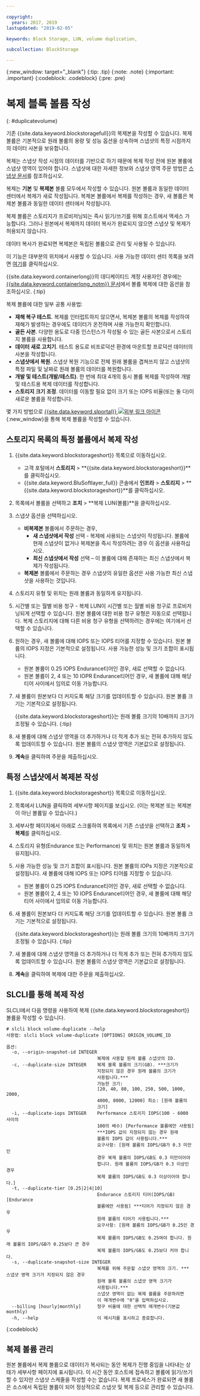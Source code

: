 ```yaml
---

copyright:
  years: 2017, 2019
lastupdated: "2019-02-05"

keywords: Block Storage, LUN, volume duplication,

subcollection: BlockStorage

---
```

{:new_window: target="_blank"}
{:tip: .tip}
{:note: .note}
{:important: .important}
{:codeblock: .codeblock}
{:pre: .pre}

# 복제 블록 볼륨 작성
{: #duplicatevolume}

기존 {{site.data.keyword.blockstoragefull}}의 복제본을 작성할 수 있습니다. 복제 볼륨은 기본적으로 원래 볼륨의 용량 및 성능 옵션을 상속하며 스냅샷의 특정 시점까지의 데이터 사본을 보유합니다.   

복제는 스냅샷 작성 시점의 데이터를 기반으로 하기 때문에 복제 작성 전에 원본 볼륨에 스냅샷 영역이 있어야 합니다. 스냅샷에 대한 자세한 정보와 스냅샷 영역 주문 방법은 [스냅샷 문서](/docs/infrastructure/BlockStorage?topic=BlockStorage-snapshots)를 참조하십시오.  

복제는 **기본** 및 **복제본** 볼륨 모두에서 작성할 수 있습니다. 원본 볼륨과 동일한 데이터 센터에서 복제가 새로 작성됩니다. 복제본 볼륨에서 복제를 작성하는 경우, 새 볼륨은 복제본 볼륨과 동일한 데이터 센터에서 작성됩니다.

복제 볼륨은 스토리지가 프로비저닝되는 즉시 읽기/쓰기를 위해 호스트에서 액세스 가능합니다. 그러나 원본에서 복제까지 데이터 복사가 완료되지 않으면 스냅샷 및 복제가 허용되지 않습니다.

데이터 복사가 완료되면 복제본은 독립된 볼륨으로 관리 및 사용될 수 있습니다.

이 기능은 대부분의 위치에서 사용할 수 있습니다. 사용 가능한 데이터 센터 목록을 보려면 [여기](/docs/infrastructure/BlockStorage?topic=BlockStorage-news)를 클릭하십시오.

{{site.data.keyword.containerlong}}의 데디케이티드 계정 사용자인 경우에는 [{{site.data.keyword.containerlong_notm}} 문서](/docs/containers?topic=containers-backup_restore#backup_restore)에서 볼륨 복제에 대한 옵션을 참조하십시오.
{:tip}

복제 볼륨에 대한 일부 공통 사용법:
- **재해 복구 테스트**. 복제를 인터럽트하지 않으면서, 복제본 볼륨의 복제를 작성하여 재해가 발생하는 경우에도 데이터가 온전하며 사용 가능한지 확인합니다.
- **골든 사본**. 다양한 용도로 다중 인스턴스가 작성될 수 있는 골든 사본으로서 스토리지 볼륨을 사용합니다.
- **데이터 새로 고치기**. 테스트 용도로 비프로덕션 환경에 마운트할 프로덕션 데이터의 사본을 작성합니다.
- **스냅샷에서 복원**. 스냅샷 복원 기능으로 전체 원래 볼륨을 겹쳐쓰지 않고 스냅샷의 특정 파일 및 날짜로 원래 볼륨의 데이터를 복원합니다.
- **개발 및 테스트(개발/테스트)**. 한 번에 최대 4개의 동시 볼륨 복제를 작성하여 개발 및 테스트용 복제 데이터를 작성합니다.
- **스토리지 크기 조정**. 데이터를 이동할 필요 없이 크기 또는 IOPS 비율(또는 둘 다)이 새로운 볼륨을 작성합니다.  

몇 가지 방법으로 [{{site.data.keyword.slportal}} ![외부 링크 아이콘](../../icons/launch-glyph.svg "외부 링크 아이콘")](https://control.softlayer.com/){:new_window}을 통해 복제 볼륨을 작성할 수 있습니다.


## 스토리지 목록의 특정 볼륨에서 복제 작성

1. {{site.data.keyword.blockstorageshort}} 목록으로 이동하십시오.
    - 고객 포털에서 **스토리지** > **{{site.data.keyword.blockstorageshort}}**를 클릭하십시오.
    - {{site.data.keyword.BluSoftlayer_full}} 콘솔에서 **인프라** > **스토리지** > **{{site.data.keyword.blockstorageshort}}**를 클릭하십시오.
2. 목록에서 볼륨을 선택하고 **조치** > **복제 LUN(볼륨)**을 클릭하십시오.
3. 스냅샷 옵션을 선택하십시오.
    - **비복제본** 볼륨에서 주문하는 경우,
      - **새 스냅샷에서 작성** 선택 - 복제에 사용되는 스냅샷이 작성됩니다. 볼륨에 현재 스냅샷이 없거나 복제본을 즉시 작성하려는 경우 이 옵션을 사용하십시오.<br/>
      - **최신 스냅샷에서 작성** 선택 – 이 볼륨에 대해 존재하는 최신 스냅샷에서 복제가 작성됩니다.
    - **복제본** 볼륨에서 주문하는 경우 스냅샷의 유일한 옵션은 사용 가능한 최신 스냅샷을 사용하는 것입니다.
4. 스토리지 유형 및 위치는 원래 볼륨과 동일하게 유지됩니다.
5. 시간별 또는 월별 비용 청구 - 복제 LUN이 시간별 또는 월별 비용 청구로 프로비저닝되게 선택할 수 있습니다. 원본 볼륨에 대한 비용 청구 유형은 자동으로 선택됩니다. 복제 스토리지에 대해 다른 비용 청구 유형을 선택하려는 경우에는 여기에서 선택할 수 있습니다.
5. 원하는 경우, 새 볼륨에 대해 IOPS 또는 IOPS 티어를 지정할 수 있습니다. 원본 볼륨의 IOPS 지정은 기본적으로 설정됩니다. 사용 가능한 성능 및 크기 조합이 표시됩니다.
    - 원본 볼륨이 0.25 IOPS Endurance티어인 경우, 새로 선택할 수 없습니다.
    - 원본 볼륨이 2, 4 또는 10 IOPR Endurance티어인 경우, 새 볼륨에 대해 해당 티어 사이에서 임의로 이동 가능합니다.
6. 새 볼륨이 원본보다 더 커지도록 해당 크기를 업데이트할 수 있습니다. 원본 볼륨 크기는 기본적으로 설정됩니다.

   {{site.data.keyword.blockstorageshort}}는 원래 볼륨 크기의 10배까지 크기가 조정될 수 있습니다.
   {:tip}
7. 새 볼륨에 대해 스냅샷 영역을 더 추가하거나 더 적게 추가 또는 전혀 추가하지 않도록 업데이트할 수 있습니다. 원본 볼륨의 스냅샷 영역은 기본값으로 설정됩니다.
8. **계속**을 클릭하여 주문을 제출하십시오.

## 특정 스냅샷에서 복제본 작성

1. {{site.data.keyword.blockstorageshort}} 목록으로 이동하십시오.
2. 목록에서 LUN을 클릭하여 세부사항 페이지를 보십시오. (이는 복제본 또는 복제본이 아닌 볼륨일 수 있습니다.)
3. 세부사항 페이지에서 아래로 스크롤하여 목록에서 기존 스냅샷을 선택하고 **조치** > **복제**를 클릭하십시오.   
4. 스토리지 유형(Endurance 또는 Performance) 및 위치는 원본 볼륨과 동일하게 유지됩니다.
5. 사용 가능한 성능 및 크기 조합이 표시됩니다. 원본 볼륨의 IOPs 지정은 기본적으로 설정됩니다. 새 볼륨에 대해 IOPS 또는 IOPS 티어를 지정할 수 있습니다.
    - 원본 볼륨이 0.25 IOPS Endurance티어인 경우, 새로 선택할 수 없습니다.
    - 원본 볼륨이 2, 4 또는 10 IOPS Endurance티어인 경우, 새 볼륨에 대해 해당 티어 사이에서 임의로 이동 가능합니다.
6. 새 볼륨이 원본보다 더 커지도록 해당 크기를 업데이트할 수 있습니다. 원본 볼륨 크기는 기본적으로 설정됩니다.

   {{site.data.keyword.blockstorageshort}}는 원래 볼륨 크기의 10배까지 크기가 조정될 수 있습니다.
   {:tip}
7. 새 볼륨에 대해 스냅샷 영역을 더 추가하거나 더 적게 추가 또는 전혀 추가하지 않도록 업데이트할 수 있습니다. 원본 볼륨의 스냅샷 영역은 기본값으로 설정됩니다.
8. **계속**을 클릭하여 복제에 대한 주문을 제출하십시오.


## SLCLI를 통해 복제 작성
SLCLI에서 다음 명령을 사용하여 복제 {{site.data.keyword.blockstorageshort}} 볼륨을 작성할 수 있습니다.

```
# slcli block volume-duplicate --help
사용법: slcli block volume-duplicate [OPTIONS] ORIGIN_VOLUME_ID

옵션:
  -o, --origin-snapshot-id INTEGER
                                  복제에 사용할 원래 볼륨 스냅샷의 ID.
  -c, --duplicate-size INTEGER    복제 블록 볼륨의 크기(GB). ***크기가
                                  지정되지 않은 경우 원래 볼륨의 크기가
                                  사용됩니다.***
                                  가능한 크기:
                                  [20, 40, 80, 100, 250, 500, 1000, 2000,
                                  4000, 8000, 12000] 최소: [원래 볼륨의
                                  크기]
  -i, --duplicate-iops INTEGER    Performance 스토리지 IOPS(100 - 6000 사이의
                                  100의 배수) [Performance 볼륨에만 사용됨]
                                  ***IOPS 값이 지정되지 않는 경우 원래
                                  볼륨의 IOPS 값이 사용됩니다.***
                                  요구사항: [원래 볼륨의 IOPS/GB가 0.3 미만인
                                  경우 복제 볼륨의 IOPS/GB도 0.3 미만이어야
                                  합니다. 원래 볼륨의 IOPS/GB가 0.3 이상인 경우
                                  복제 볼륨의 IOPS/GB도 0.3 이상이어야 합니다.]
  -t, --duplicate-tier [0.25|2|4|10]
                                  Endurance 스토리지 티어(IOPS/GB) [Endurance
                                  볼륨에만 사용됨] ***티어가 지정되지 않은 경우
                                  원래 볼륨의 티어가 사용됩니다.***
                                  요구사항: [원래 볼륨의 IOPS/GB가 0.25인 경우
                                  복제 볼륨의 IOPS/GB도 0.25여야 합니다. 원래 볼륨의 IOPS/GB가 0.25보다 큰 경우
                                  복제 볼륨의 IOPS/GB도 0.25보다 커야 합니다.
  -s, --duplicate-snapshot-size INTEGER
                                  복제를 위해 주문할 스냅샷 영역의 크기. *** 스냅샷 영역 크기가 지정되지 않은 경우
                                  원래 블록 볼륨의 스냅샷 영역 크기가
                                  사용됩니다.***
                                  스냅샷 영역이 없는 복제 볼륨을 주문하려면
                                  이 매개변수에 "0"을 입력하십시오.
  --billing [hourly|monthly]      청구 비율에 대한 선택적 매개변수(기본값 monthly)
  -h, --help                      이 메시지를 표시하고 종료합니다.
```
{:codeblock}

## 복제 볼륨 관리

원본 볼륨에서 복제 볼륨으로 데이터가 복사되는 동안 복제가 진행 중임을 나타내는 상태가 세부사항 페이지에 표시됩니다. 이 시간 동안 호스트에 접속하고 볼륨에 읽기/쓰기할 수 있지만 스냅샷 스케줄을 작성할 수는 없습니다. 복제 프로세스가 완료되면 새 볼륨은 소스에서 독립된 볼륨이 되어 정상적으로 스냅샷 및 복제 등으로 관리할 수 있습니다.
